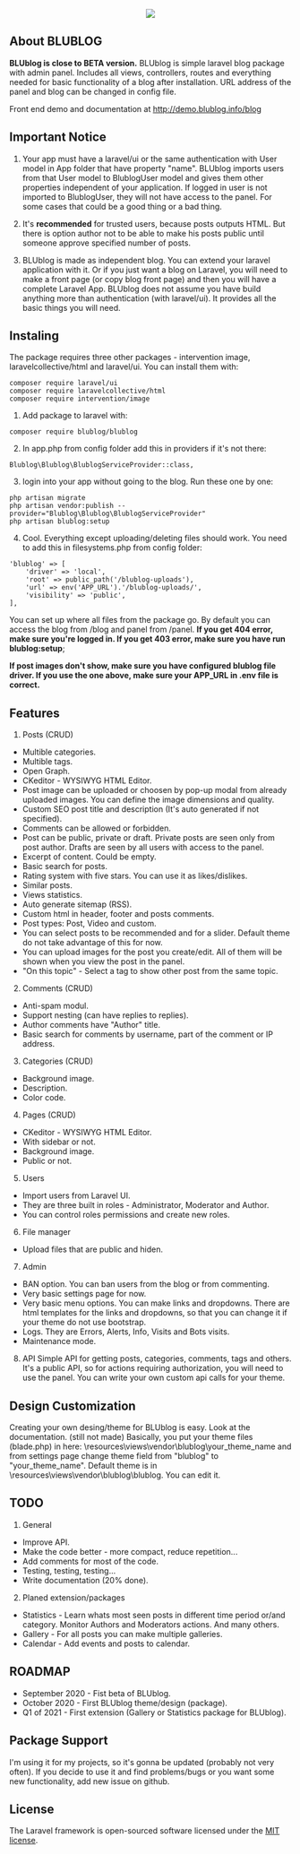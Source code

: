<p align="center"><img src="https://demo.blublog.info/blublog-uploads/posts/4-admin-panel-index.jpg"></p>

## About BLUBLOG

**BLUblog is close to BETA version.**
BLUblog is simple laravel blog package with admin panel. Includes all views, controllers, routes and everything needed for basic functionality of a blog after installation.
URL address of the panel and blog can be changed in config file.

Front end demo and documentation at http://demo.blublog.info/blog

## Important Notice

1. Your app must have a laravel/ui or the same authentication with User model in App folder that have property "name".
   BLUblog imports users from that User model to BlublogUser model and gives them other properties independent of your application. If logged in user is not imported to BlublogUser, they will not have access to the panel.
   For some cases that could be a good thing or a bad thing.

2. It's **recommended** for trusted users, because posts outputs HTML. But there is option author not to be able to make his posts public until someone approve specified number of posts.

3. BLUblog is made as independent blog. You can extend your laravel application with it.
   Or if you just want a blog on Laravel, you will need to make a front page (or copy blog front page) and then you will have a complete Laravel App. BLUblog does not assume you have build anything more than authentication (with laravel/ui). It provides all the basic things you will need.

## Instaling

The package requires three other packages - intervention image, laravelcollective/html and laravel/ui.
You can install them with:

```
composer require laravel/ui
composer require laravelcollective/html
composer require intervention/image
```

1. Add package to laravel with:

```
composer require blublog/blublog
```

2. In app.php from config folder add this in providers if it's not there:

```
Blublog\Blublog\BlublogServiceProvider::class,
```

3. login into your app without going to the blog. Run these one by one:

```
php artisan migrate
php artisan vendor:publish --provider="Blublog\Blublog\BlublogServiceProvider"
php artisan blublog:setup
```

4. Cool. Everything except uploading/deleting files should work.
   You need to add this in filesystems.php from config folder:

```
'blublog' => [
    'driver' => 'local',
    'root' => public_path('/blublog-uploads'),
    'url' => env('APP_URL').'/blublog-uploads/',
    'visibility' => 'public',
],
```

You can set up where all files from the package go.
By default you can access the blog from /blog and panel from /panel. **If you get 404 error, make sure you're logged in. If you get 403 error, make sure you have run blublog:setup**;

**If post images don't show, make sure you have configured blublog file driver. If you use the one above, make sure your APP_URL in .env file is correct.**

## Features

1. Posts (CRUD)

- Multible categories.
- Multible tags.
- Open Graph.
- CKeditor - WYSIWYG HTML Editor.
- Post image can be uploaded or choosen by pop-up modal from already uploaded images. You can define the image dimensions and quality.
- Custom SEO post title and description (It's auto generated if not specified).
- Comments can be allowed or forbidden.
- Post can be public, private or draft. Private posts are seen only from post author. Drafts are seen by all users with access to the panel.
- Excerpt of content. Could be empty.
- Basic search for posts.
- Rating system with five stars. You can use it as likes/dislikes.
- Similar posts.
- Views statistics.
- Auto generate sitemap (RSS).
- Custom html in header, footer and posts comments.
- Post types: Post, Video and custom.
- You can select posts to be recommended and for a slider. Default theme do not take advantage of this for now.
- You can upload images for the post you create/edit. All of them will be shown when you view the post in the panel.
- "On this topic" - Select a tag to show other post from the same topic.

2. Comments (CRUD)

- Anti-spam modul.
- Support nesting (can have replies to replies).
- Author comments have "Author" title.
- Basic search for comments by username, part of the comment or IP address.

3. Categories (CRUD)

- Background image.
- Description.
- Color code.

4. Pages (CRUD)

- CKeditor - WYSIWYG HTML Editor.
- With sidebar or not.
- Background image.
- Public or not.

5. Users

- Import users from Laravel UI.
- They are three built in roles - Administrator, Moderator and Author.
- You can control roles permissions and create new roles.

6. File manager

- Upload files that are public and hiden.

7. Admin

- BAN option. You can ban users from the blog or from commenting.
- Very basic settings page for now.
- Very basic menu options. You can make links and dropdowns. There are html templates for the links and dropdowns, so that you can change it if your theme do not use bootstrap.
- Logs. They are Errors, Alerts, Info, Visits and Bots visits.
- Maintenance mode.

8. API
   Simple API for getting posts, categories, comments, tags and others. It's a public API, so for actions requiring authorization, you will need to use the panel. You can write your own custom api calls for your theme.

## Design Customization

Creating your own desing/theme for BLUblog is easy. Look at the documentation. (still not made)
Basically, you put your theme files (blade.php) in here: \resources\views\vendor\blublog\your_theme_name and from settings page change theme field from "blublog" to "your_theme_name".
Default theme is in \resources\views\vendor\blublog\blublog. You can edit it.

## TODO

1. General

- Improve API.
- Make the code better - more compact, reduce repetition...
- Add comments for most of the code.
- Testing, testing, testing...
- Write documentation (20% done).

2. Planed extension/packages

- Statistics - Learn whats most seen posts in different time period or/and category. Monitor Authors and Moderators actions. And many others.
- Gallery - For all posts you can make multiple galleries.
- Calendar - Add events and posts to calendar.

## ROADMAP

- September 2020 - Fist beta of BLUblog.
- October 2020 - First BLUblog theme/design (package).
- Q1 of 2021 - First extension (Gallery or Statistics package for BLUblog).

## Package Support

I'm using it for my projects, so it's gonna be updated (probably not very often). If you decide to use it and find problems/bugs or you want some new functionality, add new issue on github.

## License

The Laravel framework is open-sourced software licensed under the [MIT license](https://opensource.org/licenses/MIT).
